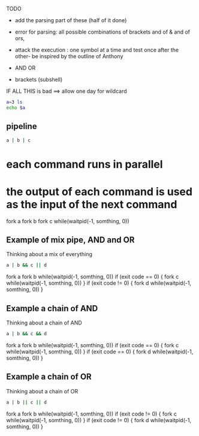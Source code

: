 
TODO
- add the parsing part of these (half of it done)
- error for parsing: all possible combinations of brackets and of & and of ors,

- attack the execution : one symbol at a time and test once after the other- be inspired by the outline of Anthony
- AND OR
- brackets (subshell)

IF ALL THIS is bad ==> allow one day for wildcard

```bash
a=3 ls
echo $a
```

## pipeline

```bash
a | b | c
```
# each command runs in parallel
# the output of each command is used as the input of the next command
fork a
fork b
fork c
while(waitpid(-1, somthing, 0))

## Example of mix pipe, AND and OR

Thinking about a mix of everything

```bash
a | b && c || d
```

fork a
fork b
while(waitpid(-1, somthing, 0))
if (exit code == 0)
{
	fork c
	while(waitpid(-1, somthing, 0))
}
if (exit code != 0)
{
	fork d
	while(waitpid(-1, somthing, 0))
}

## Example a chain of AND

Thinking about a chain of AND

```bash
a | b && c && d
```

fork a
fork b
while(waitpid(-1, somthing, 0))
if (exit code == 0)
{
	fork c
	while(waitpid(-1, somthing, 0))
}
if (exit code == 0)
{
	fork d
	while(waitpid(-1, somthing, 0))
}

## Example a chain of OR

Thinking about a chain of OR

```bash
a | b || c || d
```

fork a
fork b
while(waitpid(-1, somthing, 0))
if (exit code != 0)
{
	fork c
	while(waitpid(-1, somthing, 0))
}
if (exit code != 0)
{
	fork d
	while(waitpid(-1, somthing, 0))
}

